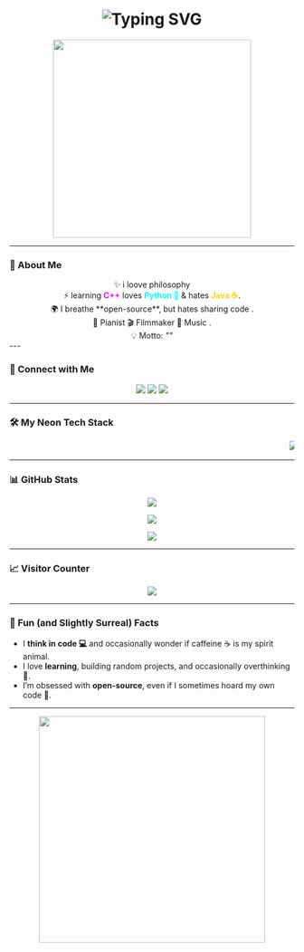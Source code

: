 <div align="center">
  <h1>
    <img src="https://readme-typing-svg.herokuapp.com?font=Fira+Code&size=38&pause=1000&color=FF00FF&center=true&width=700&lines=👁️‍🗨️+Greetings+gitter;I'm+Yash+Naik;Open-Source+errr......." alt="Typing SVG" />
  </h1>
  <p>
    <img src="https://media.giphy.com/media/xT0xeJpnrWC4XWblEk/giphy.gif" width="350"/>
  </p>
</div>

---

### 🌌 About Me  

<div align="center">
✨ i loove philosophy <br> 
⚡ learning <b style="color:#FF00FF">C++</b> loves <b style="color:#00FFFF">Python 🐍</b> & hates <b style="color:#FFD700">Java ☕</b>. <br> 
🌍 I breathe **open-source**, but hates sharing code . <br> 
🎹 Pianist 🎬 Filmmaker 🎵 Music . <br> 
💡 Motto: <i>""</i> 
</div> 
---

### 🤝 Connect with Me  

<p align="center">
  <a href="https://www.linkedin.com/in/yash-naik-883543355" target="_blank"><img src="https://img.shields.io/badge/LinkedIn-0A66C2?style=for-the-badge&logo=linkedin&logoColor=white&labelColor=111111" /></a>
  <a href="https://www.instagram.com/yash._.n" target="_blank"><img src="https://img.shields.io/badge/Instagram-E4405F?style=for-the-badge&logo=instagram&logoColor=white&labelColor=111111" /></a>
  <a href="https://github.com/yash-ik" target="_blank"><img src="https://img.shields.io/badge/GitHub-181717?style=for-the-badge&logo=github&logoColor=white&labelColor=111111" /></a>
</p>

---

### 🛠️ My Neon Tech Stack  

<div align="center">
<marquee scrollamount="12" behavior="scroll" direction="left">
  <img src="https://img.shields.io/badge/Bash-4EAA25?style=for-the-badge&logo=gnu-bash&logoColor=white&labelColor=111111" />
  <img src="https://img.shields.io/badge/HTML5-E34F26?style=for-the-badge&logo=html5&logoColor=white&labelColor=111111" />
  <img src="https://img.shields.io/badge/CSS3-1572B6?style=for-the-badge&logo=css3&logoColor=white&labelColor=111111" />
  <img src="https://img.shields.io/badge/Java-007396?style=for-the-badge&logo=java&logoColor=white&labelColor=111111" />
  <img src="https://img.shields.io/badge/Python-3776AB?style=for-the-badge&logo=python&logoColor=white&labelColor=111111" />
  <img src="https://img.shields.io/badge/MySQL-4479A1?style=for-the-badge&logo=mysql&logoColor=white&labelColor=111111" />
  <img src="https://img.shields.io/badge/OpenCV-5C3EE8?style=for-the-badge&logo=opencv&logoColor=white&labelColor=111111" />
  <img src="https://img.shields.io/badge/React-61DAFB?style=for-the-badge&logo=react&logoColor=white&labelColor=111111" />
  <img src="https://img.shields.io/badge/UnrealEngine-0E1128?style=for-the-badge&logo=unreal-engine&logoColor=white&labelColor=111111" />
</marquee>
</div>

---

### 📊 GitHub Stats  

<p align="center">
  <img src="https://github-readme-stats.vercel.app/api?username=yash-ik&show_icons=true&theme=dracula&hide_border=true&include_all_commits=true&count_private=true" />
</p>
<p align="center">
  <img src="https://github-readme-stats.vercel.app/api/top-langs/?username=yash-ik&layout=compact&theme=dracula&hide_border=true&langs_count=8" />
</p>
<p align="center">
  <img src="https://github-readme-streak-stats.herokuapp.com/?user=yash-ik&theme=dracula&hide_border=true" />
</p>

---

### 📈 Visitor Counter  

<p align="center">
  <img src="https://komarev.com/ghpvc/?username=yash-ik&style=for-the-badge&color=FF00FF&label=Visitors&labelColor=0D0D0D" />
</p>


---

### 🎯 Fun (and Slightly Surreal) Facts  

- I **think in code 💻** and occasionally wonder if caffeine ☕ is my spirit animal.  
- I love **learning**, building random projects, and occasionally overthinking 🔮.  
- I’m obsessed with **open-source**, even if I sometimes hoard my own code 🖤.  

---

<p align="center">
  <img src=""C:\Users\yashn\Downloads\gif.gif"" width="400" />
</p>

